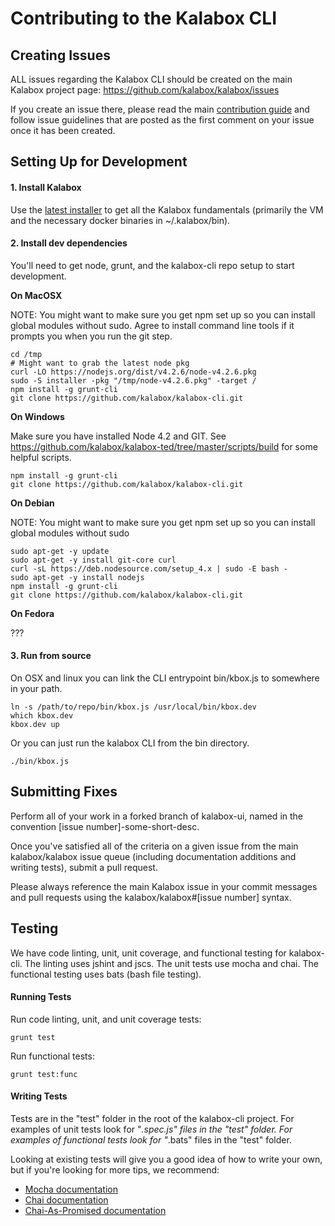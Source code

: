 Contributing to the Kalabox CLI
=======================

Creating Issues
---------------

ALL issues regarding the Kalabox CLI should be created on the main Kalabox
project page: https://github.com/kalabox/kalabox/issues

If you create an issue there, please read the main 
[contribution guide](https://github.com/kalabox/kalabox/blob/HEAD/CONTRIBUTING.md) 
and follow issue guidelines that are posted as the first comment on your 
issue once it has been created.

Setting Up for Development
--------------------------

#### 1. Install Kalabox

Use the [latest installer](http://www.kalabox.io) to get all the Kalabox 
fundamentals (primarily the VM and the necessary docker binaries in 
~/.kalabox/bin).

#### 2. Install dev dependencies

You'll need to get node, grunt, and the kalabox-cli repo setup to start
development.

**On MacOSX**

NOTE: You might want to make sure you get npm set up so you can install global modules without sudo. Agree to install command line tools if it prompts you when you run the git step.

```
cd /tmp
# Might want to grab the latest node pkg
curl -LO https://nodejs.org/dist/v4.2.6/node-v4.2.6.pkg
sudo -S installer -pkg "/tmp/node-v4.2.6.pkg" -target /
npm install -g grunt-cli
git clone https://github.com/kalabox/kalabox-cli.git
```

**On Windows**


Make sure you have installed Node 4.2 and GIT. See https://github.com/kalabox/kalabox-ted/tree/master/scripts/build for some helpful scripts.

```
npm install -g grunt-cli
git clone https://github.com/kalabox/kalabox-cli.git
```

**On Debian**

NOTE: You might want to make sure you get npm set up so you can install global modules without sudo

```
sudo apt-get -y update
sudo apt-get -y install git-core curl
curl -sL https://deb.nodesource.com/setup_4.x | sudo -E bash -
sudo apt-get -y install nodejs
npm install -g grunt-cli
git clone https://github.com/kalabox/kalabox-cli.git
```

**On Fedora**

???

#### 3. Run from source

On OSX and linux you can link the CLI entrypoint bin/kbox.js to somewhere in
your path.
```
ln -s /path/to/repo/bin/kbox.js /usr/local/bin/kbox.dev
which kbox.dev
kbox.dev up
```

Or you can just run the kalabox CLI from the bin directory.
```
./bin/kbox.js
```

Submitting Fixes
----------------

Perform all of your work in a forked branch of kalabox-ui, named in the
convention [issue number]-some-short-desc.

Once you've satisfied all of the criteria on a given issue from the main
kalabox/kalabox issue queue (including documentation additions and writing 
tests), submit a pull request.

Please always reference the main Kalabox issue in your commit messages and pull 
requests using the kalabox/kalabox#[issue number] syntax.

Testing
-------

We have code linting, unit, unit coverage, and functional testing for
kalabox-cli. The linting uses jshint and jscs. The unit tests use mocha
and chai. The functional testing uses bats (bash file testing).

#### Running Tests

Run code linting, unit, and unit coverage tests:

`grunt test`

Run functional tests:

`grunt test:func`

#### Writing Tests

Tests are in the "test" folder in the root of the kalabox-cli project. For
examples of unit tests look for "*.spec.js" files in the "test" folder. For
examples of functional tests look for "*.bats" files in the "test" folder.

Looking at existing tests will give you a good idea of how to write your own,
but if you're looking for more tips, we recommend:

- [Mocha documentation](http://mochajs.org/)
- [Chai documentation](http://chaijs.com/)
- [Chai-As-Promised documentation](http://chaijs.com/plugins/chai-as-promised/)

